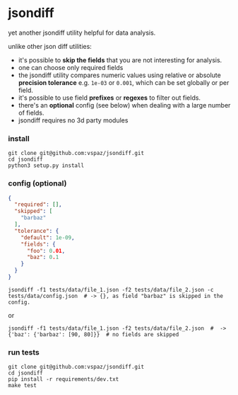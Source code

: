 # jsondiff
yet another jsondiff utility helpful for data analysis.

unlike other json diff utilities:

* it's possible to **skip the fields** that you are not interesting for analysis.
* one can choose only required fields
* the jsondiff utility compares numeric values using relative or absolute **precision tolerance** e.g. `1e-03` or `0.001`, which can be set globally or per field.
* it's possible to use field **prefixes** or **regexes** to filter out fields.
* there's an **optional** config (see below) when dealing with a large number of fields.
* jsondiff requires no 3d party modules

### install

```shell
git clone git@github.com:vspaz/jsondiff.git
cd jsondiff
python3 setup.py install
```

### config (optional)

```json
{
  "required": [],
  "skipped": [
    "barbaz"
  ],
  "tolerance": {
    "default": 1e-09,
    "fields": {
      "foo": 0.01,
      "baz": 0.1
    }
  }
}
```

```shell
jsondiff -f1 tests/data/file_1.json -f2 tests/data/file_2.json -c tests/data/config.json  # -> {}, as field "barbaz" is skipped in the config.
```

or
```shell
jsondiff -f1 tests/data/file_1.json -f2 tests/data/file_2.json  #  -> {'baz': {'barbaz': [90, 80]}}  # no fields are skipped
```

### run tests
```shell
git clone git@github.com:vspaz/jsondiff.git
cd jsondiff
pip install -r requirements/dev.txt
make test

```
